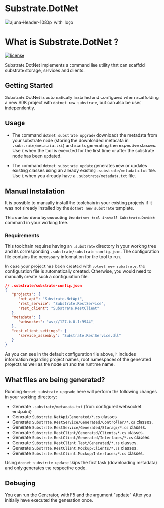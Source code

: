 # Substrate.DotNet
![ajuna-Header-1080p_with_logo](https://user-images.githubusercontent.com/17710198/136852531-d9eb47cd-efcd-4c88-bdbf-78dfcbffe287.png)

# What is Substrate.DotNet ?
[![license](https://img.shields.io/github/license/SubstrateGaming/Substrate.NET.Toolchain)](https://github.com/SubstrateGaming/Substrate.NET.Toolchain/blob/origin/LICENSE)

Substrate.DotNet implements a command line utility that can scaffold substrate storage, services and clients.

## Getting Started
Substrate.DotNet is automatically installed and configured when scaffolding a new SDK project with `dotnet new substrate`, but can also be used independently.

## Usage

- The command `dotnet substrate upgrade` downloads the metadata from your substrate node (storing the downloaded metadata in `.substrate/metadata.txt`) and starts generating the respective classes. Use it when the tool is executed for the first time or after the substrate node has been updated.


- The command `dotnet substrate update` generates new or updates existing classes using an already existing `.substrate/metadata.txt` file. Use it when you already have a  `.substrate/metadata.txt` file.


## Manual Installation
It is possible to manually install the toolchain in your existing projects if it was not already installed by the `dotnet new substrate` template.

This can be done by executing the `dotnet tool install Substrate.DotNet` command in your working tree.

### Requirements

This toolchain requires having an `.substrate` directory in your working tree and its corresponding `.substrate/substrate-config.json`. The configuration file contains the necessary information for the tool to run.

In case your project has been created with `dotnet new substrate`; the configuration file is automatically created. Otherwise, you would need to manually create such a configuration file.


```json
// .substrate/substrate-config.json
{
   "projects": {
      "net_api": "Substrate.NetApi",
      "rest_service": "Substrate.RestService",
      "rest_client": "Substrate.RestClient"
   },
   "metadata": {
      "websocket": "ws://127.0.0.1:9944",
   },
   "rest_client_settings": {
      "service_assembly": "Substrate.RestService.dll"
   }
}
```

As you can see in the default configuration file above, it includes information regarding project names, root namespaces of the generated projects as well as the node url and the runtime name.

## What files are being generated?

Running `dotnet substrate upgrade` here will perform the following changes in your working directory:

- Generate `.substrate/metadata.txt` (from configured websocket endpoint)
- Generate `Substrate.NetApi/Generated/*.cs` classes.
- Generate `Substrate.RestService/Generated/Controller/*.cs` classes.
- Generate `Substrate.RestService/Generated/Storage/*.cs` classes.
- Generate `Substrate.RestClient/Generated/Clients/*.cs` classes.
- Generate `Substrate.RestClient/Generated/Interfaces/*.cs` classes.
- Generate `Substrate.RestClient.Test/Generated/*.cs` classes.
- Generate `Substrate.RestClient.Mockup/Clients/*.cs` classes.
- Generate `Substrate.RestClient.Mockup/Interfaces/*.cs` classes.

Using `dotnet substrate update` skips the first task (downloading metadata) and only generates the respective code.

## Debuging

You can run the Generator, with F5 and the argument "update"
After you initially have executed the generation once.